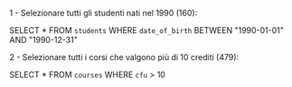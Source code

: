 1 - Selezionare tutti gli studenti nati nel 1990 (160):

SELECT *
FROM `students` 
WHERE `date_of_birth` BETWEEN "1990-01-01" AND "1990-12-31"

2 - Selezionare tutti i corsi che valgono più di 10 crediti (479):

SELECT *
FROM `courses` 
WHERE `cfu` > 10

